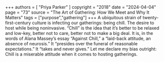 +++
authors = [
  "Priya Parker"
]
copyright = "2018"
date = "2024-04-04"
page = "73"
source = "The Art of Gathering: How We Meet and Why It Matters"
tags = ["purpose","gathering"]
+++
A ubiquitous strain of twenty-first-century culture is infecting our gatherings: being chill. The desire to host while being noninvasive. “Chill” is the idea that it’s better to be relaxed and low-key, better not to care, better not to make a big deal. It is, in the words of Alana Massey’s essay “Against Chill,” a “laid-back attitude, an absence of neurosis.” It “presides over the funeral of reasonable expectations.” It “takes and never gives.” Let me declare my bias outright: Chill is a miserable attitude when it comes to hosting gatherings.
